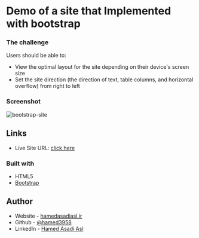 # Demo of a site that Implemented with bootstrap

### The challenge
Users should be able to:
- View the optimal layout for the site depending on their device's screen size
- Set the site direction  (the direction of text, table columns, and horizontal overflow) from right to left 


### Screenshot
![bootstrap-site](hamedasadiasl.ir_demo1-bs_index.html.png)

## Links
- Live Site URL: [click here]()

### Built with
- HTML5
- [Bootstrap](https://getbootstrap.com/)

## Author
- Website - [hamedasadiasl.ir](http://hamedasadiasl.ir/)
- Github - [@hamed3958](https://github.com/hamed3958)
- LinkedIn - [Hamed Asadi Asl](https://www.linkedin.com/in/hamed-asadi-asl/)

